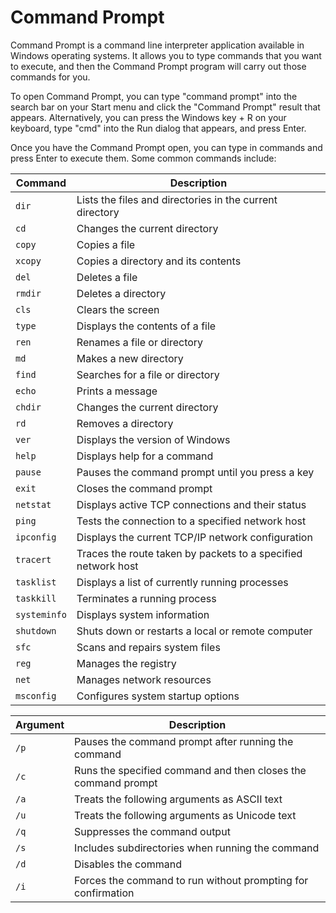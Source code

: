 # Command Prompt

Command Prompt is a command line interpreter application available in Windows operating systems. It allows you to type commands that you want to execute, and then the Command Prompt program will carry out those commands for you.

To open Command Prompt, you can type "command prompt" into the search bar on your Start menu and click the "Command Prompt" result that appears. Alternatively, you can press the Windows key + R on your keyboard, type "cmd" into the Run dialog that appears, and press Enter.

Once you have the Command Prompt open, you can type in commands and press Enter to execute them. Some common commands include:

| Command       | Description |
|---------------|-------------|
| `dir`         | Lists the files and directories in the current directory |
| `cd`          | Changes the current directory |
| `copy`        | Copies a file |
| `xcopy`       | Copies a directory and its contents |
| `del`         | Deletes a file |
| `rmdir`       | Deletes a directory |
| `cls`         | Clears the screen |
| `type`        | Displays the contents of a file |
| `ren`         | Renames a file or directory |
| `md`          | Makes a new directory |
| `find`        | Searches for a file or directory |
| `echo`        | Prints a message |
| `chdir`       | Changes the current directory |
| `rd`          | Removes a directory |
| `ver`         | Displays the version of Windows |
| `help`        | Displays help for a command |
| `pause`       | Pauses the command prompt until you press a key |
| `exit`        | Closes the command prompt |
| `netstat`     | Displays active TCP connections and their status |
| `ping`        | Tests the connection to a specified network host |
| `ipconfig`    | Displays the current TCP/IP network configuration |
| `tracert`     | Traces the route taken by packets to a specified network host |
| `tasklist`    | Displays a list of currently running processes |
| `taskkill`    | Terminates a running process |
| `systeminfo`  | Displays system information |
| `shutdown`    | Shuts down or restarts a local or remote computer |
| `sfc`         | Scans and repairs system files |
| `reg`         | Manages the registry |
| `net`         | Manages network resources |
| `msconfig`    | Configures system startup options |

| Argument | Description |
|----------|-------------|
| `/p` | Pauses the command prompt after running the command |
| `/c` | Runs the specified command and then closes the command prompt |
| `/a` | Treats the following arguments as ASCII text |
| `/u` | Treats the following arguments as Unicode text |
| `/q` | Suppresses the command output |
| `/s` | Includes subdirectories when running the command |
| `/d` | Disables the command |
| `/i` | Forces the command to run without prompting for confirmation |
